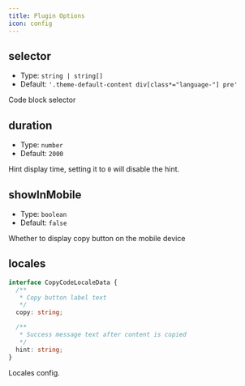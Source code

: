 ```yaml
---
title: Plugin Options
icon: config
---
```


## selector

- Type: `string | string[]`
- Default: `'.theme-default-content div[class*="language-"] pre'`

Code block selector

## duration

- Type: `number`
- Default: `2000`

Hint display time, setting it to `0` will disable the hint.

## showInMobile

- Type: `boolean`
- Default: `false`

Whether to display copy button on the mobile device

## locales

```ts
interface CopyCodeLocaleData {
  /**
   * Copy button label text
   */
  copy: string;

  /**
   * Success message text after content is copied
   */
  hint: string;
}
```

Locales config.
